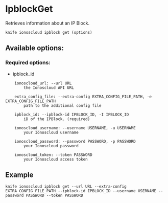 # IpblockGet

Retrieves information about an IP Block.

```text
knife ionoscloud ipblock get (options)
```

## Available options:

### Required options:

* ipblock\_id

```text
    ionoscloud_url: --url URL
        the Ionoscloud API URL

    extra_config_file: --extra-config EXTRA_CONFIG_FILE_PATH, -e EXTRA_CONFIG_FILE_PATH
        path to the additional config file

    ipblock_id: --ipblock-id IPBLOCK_ID, -I IPBLOCK_ID
        iD of the IPBlock. (required)

    ionoscloud_username: --username USERNAME, -u USERNAME
        your Ionoscloud username

    ionoscloud_password: --password PASSWORD, -p PASSWORD
        your Ionoscloud password

    ionoscloud_token: --token PASSWORD
        your Ionoscloud access token

```
## Example

```text
knife ionoscloud ipblock get --url URL --extra-config EXTRA_CONFIG_FILE_PATH --ipblock-id IPBLOCK_ID --username USERNAME --password PASSWORD --token PASSWORD
```
